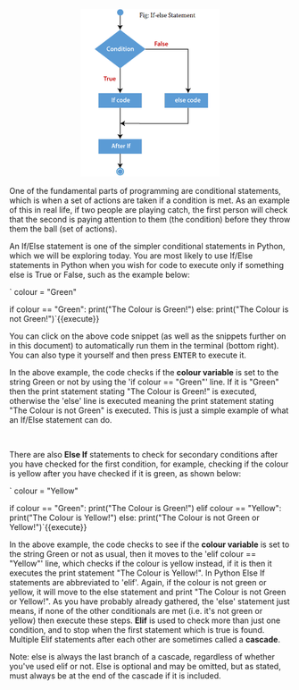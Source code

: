 <p align="center">
    <img src="./assets/ifelse.png" alt="If-else Statement" width="250" class="center"/>
</p>

One of the fundamental parts of programming are conditional statements, which is when a set of actions are taken if a condition is met. As an example of this in real life, if two people are playing catch, the first person will check that the second is paying attention to them (the condition) before they throw them the ball (set of actions). 

An If/Else statement is one of the simpler conditional statements in Python, which we will be exploring today. You are most likely to use If/Else statements in Python when you wish for code to execute only if something else is True or False, such as the example below:

`
colour = "Green"

if colour == "Green":
    print("The Colour is Green!")
else:
    print("The Colour is not Green!")`{{execute}}

You can click on the above code snippet (as well as the snippets further on in this document) to automatically run them in the terminal (bottom right). You can also type it yourself and then press <kbd>ENTER</kbd> to execute it.

In the above example, the code checks if the **colour variable** is set to the string Green or not  by using the 'if colour == "Green"' line. If it is "Green" then the print statement stating "The Colour is Green!" is executed, otherwise the 'else' line is executed meaning the print statement stating "The Colour is not Green" is executed. This is just a simple example of what an If/Else statement can do.

</br>

There are also **Else If** statements to check for secondary conditions after you have checked for the first condition, for example, checking if the colour is yellow after you have checked if it is green, as shown below:

`
colour = "Yellow"

if colour == "Green":
    print("The Colour is Green!")
elif colour == "Yellow":
    print("The Colour is Yellow!")
else:
    print("The Colour is not Green or Yellow!")`{{execute}}

In the above example, the code checks to see if the **colour variable** is set to the string Green or not as usual, then it moves to the 'elif colour == "Yellow"' line, which checks if the colour is yellow instead, if it is then it executes the print statement "The Colour is Yellow!". In Python Else If statements are abbreviated to 'elif'. Again, if the colour is not green or yellow, it will move to the else statement and print "The Colour is not Green or Yellow!". As you have probably already gathered, the 'else' statement just means, if none of the other conditionals are met (i.e. it's not green or yellow) then execute these steps. **Elif** is used to check more than just one condition, and to stop when the first statement which is true is found. Multiple Elif statements after each other are sometimes called a **cascade**.

Note: else is always the last branch of a cascade, regardless of whether you've used elif or not. Else is optional and may be omitted, but as stated, must always be at the end of the cascade if it is included.

